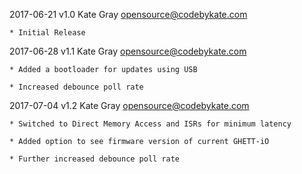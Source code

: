 2017-06-21  v1.0 Kate Gray  <opensource@codebykate.com>

    * Initial Release

2017-06-28  v1.1 Kate Gray  <opensource@codebykate.com>

    * Added a bootloader for updates using USB

    * Increased debounce poll rate

2017-07-04  v1.2 Kate Gray  <opensource@codebykate.com>

    * Switched to Direct Memory Access and ISRs for minimum latency

    * Added option to see firmware version of current GHETT-iO

    * Further increased debounce poll rate